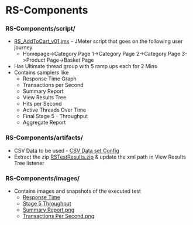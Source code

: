 # RS-Components

### RS-Components/script/
* [RS_AddToCart_v01.jmx](https://github.com/pragatheboss/RS-Components/blob/bfcca6144fa434358e5eac0cecb190b92fc2b367/script/RS_AddToCart_v01.jmx) - JMeter script that goes on the following user journey
  - Homepage->Category Page 1->Category Page 2->Category Page 3->Product Page->Basket Page
* Has Ultimate thread group with 5 ramp ups each for 2 Mins
* Contains samplers like 
  - Response Time Graph
  - Transactions per Second
  - Summary Report
  - View Results Tree
  - Hits per Second
  - Active Threads Over Time
  - Final Stage 5 - Throughput 
  - Aggregate Report 


### RS-Components/artifacts/

* CSV Data to be used - [CSV Data set Config](https://github.com/pragatheboss/RS-Components/blob/bfcca6144fa434358e5eac0cecb190b92fc2b367/artifacts/Categories.csv)
* Extract the zip [RSTestResults.zip](https://github.com/pragatheboss/RS-Components/blob/bfcca6144fa434358e5eac0cecb190b92fc2b367/artifacts/RSTestResults.zip) & update the xml path in View Results Tree listener



### RS-Components/images/
* Contains images and snapshots of the executed test
  - [Response Time](https://github.com/pragatheboss/RS-Components/blob/bfcca6144fa434358e5eac0cecb190b92fc2b367/images/Response%20Time.png)
  - [Stage 5 Throughput](https://github.com/pragatheboss/RS-Components/blob/bfcca6144fa434358e5eac0cecb190b92fc2b367/images/Stage%205%20Throughput.png)
  - [Summary Report.png](https://github.com/pragatheboss/RS-Components/blob/bfcca6144fa434358e5eac0cecb190b92fc2b367/images/Summary%20Report.png)
  - [Transactions Per Second.png](https://github.com/pragatheboss/RS-Components/blob/bfcca6144fa434358e5eac0cecb190b92fc2b367/images/Transactions%20Per%20Second.png)





